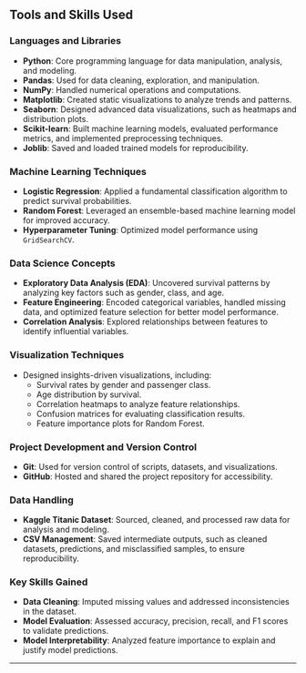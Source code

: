 ## Tools and Skills Used

### **Languages and Libraries**
- **Python**: Core programming language for data manipulation, analysis, and modeling.
- **Pandas**: Used for data cleaning, exploration, and manipulation.
- **NumPy**: Handled numerical operations and computations.
- **Matplotlib**: Created static visualizations to analyze trends and patterns.
- **Seaborn**: Designed advanced data visualizations, such as heatmaps and distribution plots.
- **Scikit-learn**: Built machine learning models, evaluated performance metrics, and implemented preprocessing techniques.
- **Joblib**: Saved and loaded trained models for reproducibility.

### **Machine Learning Techniques**
- **Logistic Regression**: Applied a fundamental classification algorithm to predict survival probabilities.
- **Random Forest**: Leveraged an ensemble-based machine learning model for improved accuracy.
- **Hyperparameter Tuning**: Optimized model performance using `GridSearchCV`.

### **Data Science Concepts**
- **Exploratory Data Analysis (EDA)**: Uncovered survival patterns by analyzing key factors such as gender, class, and age.
- **Feature Engineering**: Encoded categorical variables, handled missing data, and optimized feature selection for better model performance.
- **Correlation Analysis**: Explored relationships between features to identify influential variables.

### **Visualization Techniques**
- Designed insights-driven visualizations, including:
  - Survival rates by gender and passenger class.
  - Age distribution by survival.
  - Correlation heatmaps to analyze feature relationships.
  - Confusion matrices for evaluating classification results.
  - Feature importance plots for Random Forest.

### **Project Development and Version Control**
- **Git**: Used for version control of scripts, datasets, and visualizations.
- **GitHub**: Hosted and shared the project repository for accessibility.

### **Data Handling**
- **Kaggle Titanic Dataset**: Sourced, cleaned, and processed raw data for analysis and modeling.
- **CSV Management**: Saved intermediate outputs, such as cleaned datasets, predictions, and misclassified samples, to ensure reproducibility.

### **Key Skills Gained**
- **Data Cleaning**: Imputed missing values and addressed inconsistencies in the dataset.
- **Model Evaluation**: Assessed accuracy, precision, recall, and F1 scores to validate predictions.
- **Model Interpretability**: Analyzed feature importance to explain and justify model predictions.

---

